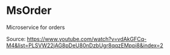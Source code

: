 # MsOrder
Microservice for orders

Source:
https://www.youtube.com/watch?v=vdAkGFCq-M4&list=PLSVW22jAG8pDeU80nDzbUgr8qqzEMppi8&index=2
